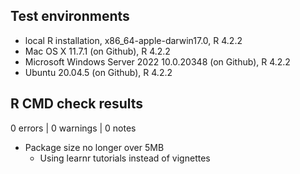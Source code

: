 ## Test environments

* local R installation, x86_64-apple-darwin17.0, R 4.2.2
* Mac OS X 11.7.1 (on Github), R 4.2.2
* Microsoft Windows Server 2022 10.0.20348 (on Github), R 4.2.2
* Ubuntu 20.04.5 (on Github), R 4.2.2

## R CMD check results

0 errors | 0 warnings | 0 notes

- Package size no longer over 5MB
  - Using learnr tutorials instead of vignettes
